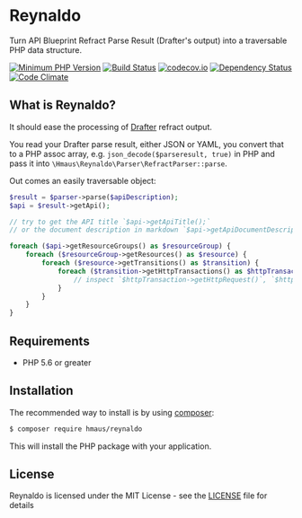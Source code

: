# Reynaldo
Turn API Blueprint Refract Parse Result (Drafter's output) into a traversable PHP data structure.

[![Minimum PHP Version](https://img.shields.io/badge/php-%3E%3D%205.6-8892BF.svg)](https://php.net/)
[![Build Status](https://travis-ci.org/hendrikmaus/reynaldo.svg?branch=master)](https://travis-ci.org/hendrikmaus/reynaldo)
[![codecov.io](http://codecov.io/github/hendrikmaus/reynaldo/coverage.svg?branch=master)](http://codecov.io/github/hendrikmaus/reynaldo?branch=master)
[![Dependency Status](https://www.versioneye.com/user/projects/57c4422a968d640039516a68/badge.svg?style=flat-square)](https://www.versioneye.com/user/projects/57c4422a968d640039516a68)
[![Code Climate](https://img.shields.io/codeclimate/github/kabisaict/flow.svg)](https://codeclimate.com/github/hendrikmaus/reynaldo)

## What is Reynaldo?
It should ease the processing of [Drafter](https://github.com/apiaryio/drafter) refract output.

You read your Drafter parse result, either JSON or YAML, you convert that to a PHP assoc array,
e.g. `json_decode($parseresult, true)` in PHP and pass it into `\Hmaus\Reynaldo\Parser\RefractParser::parse`.
 
Out comes an easily traversable object:

```php
$result = $parser->parse($apiDescription);
$api = $result->getApi();

// try to get the API title `$api->getApiTitle();`
// or the document description in markdown `$api->getApiDocumentDescription();`

foreach ($api->getResourceGroups() as $resourceGroup) {
    foreach ($resourceGroup->getResources() as $resource) {
        foreach ($resource->getTransitions() as $transition) {
            foreach ($transition->getHttpTransactions() as $httpTransaction) {
                // inspect `$httpTransaction->getHttpRequest()`, `$httpTransaction->getHttpResponse()`
            }
        }
    }
}
```

## Requirements
* PHP 5.6 or greater

## Installation
The recommended way to install is by using [composer](https://getcomposer.org):

```bash
$ composer require hmaus/reynaldo
```

This will install the PHP package with your application.  

## License
Reynaldo is licensed under the MIT License - see the 
[LICENSE](https://github.com/hendrikmaus/reynaldo/blob/master/LICENSE) file for details